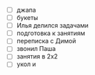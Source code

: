 - [ ] джапа
- [ ] букеты
- [ ] Илья делился задачами 
- [ ] подготовка к занятиям
- [ ] переписка с Димой
- [ ] звонил Паша 
- [ ] занятия в 2х2
- [ ] укол и